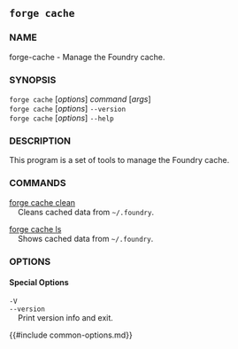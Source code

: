 ## `forge cache`

### NAME

forge-cache - Manage the Foundry cache.

### SYNOPSIS

`forge cache` [*options*] *command* [*args*]  
`forge cache` [*options*] `--version`  
`forge cache` [*options*] `--help`  

### DESCRIPTION

This program is a set of tools to manage the Foundry cache.

### COMMANDS

[forge cache clean](./forge-cache-clean.md)  
&nbsp;&nbsp;&nbsp;&nbsp;Cleans cached data from ``~/.foundry``.

[forge cache ls](./forge-cache-ls.md)  
&nbsp;&nbsp;&nbsp;&nbsp;Shows cached data from ``~/.foundry``.

### OPTIONS

#### Special Options

`-V`  
`--version`  
&nbsp;&nbsp;&nbsp;&nbsp;Print version info and exit.

{{#include common-options.md}}